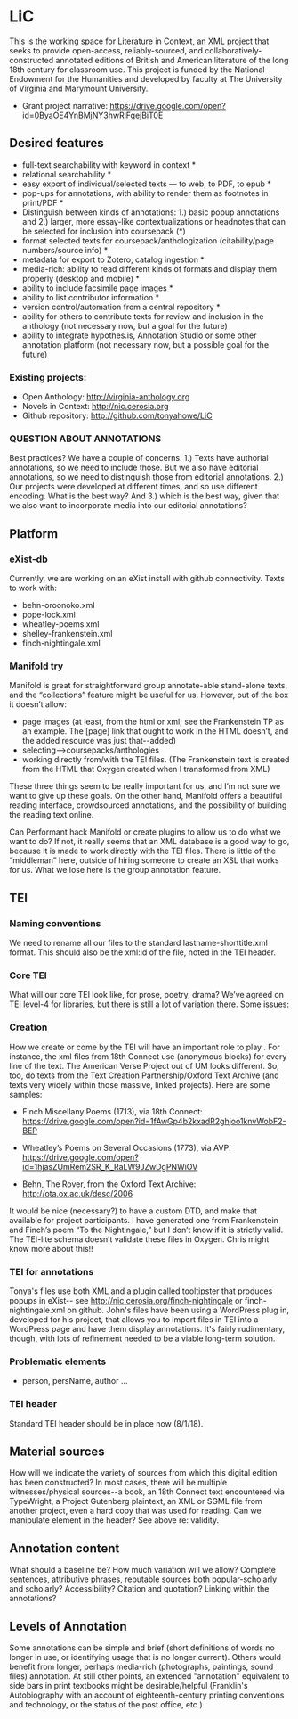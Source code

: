 # LiC

This is the working space for Literature in Context, an XML project that seeks to provide open-access, reliably-sourced, and collaboratively-constructed annotated editions of British and American literature of the long 18th century for classroom use. This project is funded by the National Endowment for the Humanities and developed by faculty at The University of Virginia and Marymount University.

+ Grant project narrative: https://drive.google.com/open?id=0ByaOE4YnBMjNY3hwRlFqejBiT0E

## Desired features

- full-text searchability with keyword in context *
- relational searchability *
- easy export of individual/selected texts — to web, to PDF, to epub *
- pop-ups for annotations, with ability to render them as footnotes in print/PDF *
- Distinguish between kinds of annotations: 1.) basic popup annotations and 2.) larger, more essay-like contextualizations or headnotes that can be selected for inclusion into coursepack (*)
- format selected texts for coursepack/anthologization (citability/page numbers/source info) *
- metadata for export to Zotero, catalog ingestion *
- media-rich: ability to read different kinds of formats and display them properly (desktop and mobile) *
- ability to include facsimile page images *
- ability to list contributor information *
- version control/automation from a central repository *
- ability for others to contribute texts for review and inclusion in the anthology (not necessary now, but a goal for the future)
- ability to integrate hypothes.is, Annotation Studio or some other annotation platform (not necessary now, but a possible goal for the future)

### Existing projects:
+ Open Anthology: http://virginia-anthology.org
+ Novels in Context: http://nic.cerosia.org
+ Github repository: http://github.com/tonyahowe/LiC

### QUESTION ABOUT ANNOTATIONS
Best practices? We have a couple of concerns. 1.) Texts have authorial annotations, so we need to include those. But we also have editorial annotations, so we need to distinguish those from editorial annotations. 2.) Our projects were developed at different times, and so use different encoding. What is the best way? And 3.) which is the best way, given that we also want to incorporate media into our editorial annotations? 

## Platform

### eXist-db
Currently, we are working on an eXist install with github connectivity. Texts to work with:
- behn-oroonoko.xml
- pope-lock.xml
- wheatley-poems.xml
- shelley-frankenstein.xml
- finch-nightingale.xml

### Manifold try
Manifold is great for straightforward group annotate-able stand-alone texts, and the “collections” feature might be useful for us. However, out of the box it doesn’t allow: 
- page images (at least, from the html or xml; see the Frankenstein TP as an example. The [page] link that ought to work in the HTML doesn’t, and the added resource was just that--added)
- selecting-->coursepacks/anthologies
- working directly from/with the TEI files. (The Frankenstein text is created from the HTML that Oxygen created when I transformed from XML)

These three things seem to be really important for us, and I’m not sure we want to give up these goals. On the other hand, Manifold offers a beautiful reading interface, crowdsourced annotations, and the possibility of building the reading text online. 

Can Performant hack Manifold or create plugins to allow us to do what we want to do? If not, it really seems that an XML database is a good way to go, because it is made to work directly with the TEI files. There is little of the “middleman” here, outside of hiring someone to create an XSL that works for us. What we lose here is the group annotation feature. 

## TEI

### Naming conventions
We need to rename all our files to the standard lastname-shorttitle.xml format. This should also be the xml:id of the file, noted in the TEI header.

### Core TEI
What will our core TEI look like, for prose, poetry, drama? We’ve agreed on TEI level-4 for libraries, but there is still a lot of variation there. Some issues:

### Creation
How we create or come by the TEI will have an important role to play . For instance, the xml files from 18th Connect use <ab> (anonymous blocks) for every line of the text. The American Verse Project out of UM looks different. So, too, do texts from the Text Creation Partnership/Oxford Text Archive (and texts very widely within those massive, linked projects). Here are some samples:

+ Finch Miscellany Poems (1713), via 18th Connect: https://drive.google.com/open?id=1fAwGp4b2kxadR2ghjoo1knvWobF2-BEP

+ Wheatley’s Poems on Several Occasions (1773), via AVP: 
https://drive.google.com/open?id=1hjasZUmRem2SR_K_RaLW9JZwDgPNWiOV 

+ Behn, The Rover, from the Oxford Text Archive: http://ota.ox.ac.uk/desc/2006

It would be nice (necessary?) to have a custom DTD, and make that available for project participants. I have generated one from Frankenstein and Finch’s poem “To the Nightingale,” but I don’t know if it is strictly valid. The TEI-lite schema doesn’t validate these files in Oxygen. Chris might know more about this!!

### TEI for annotations
Tonya's files use both XML and a plugin called tooltipster that produces popups in eXist-- see http://nic.cerosia.org/finch-nightingale or finch-nightingale.xml on github. John's files have been using a WordPress plug in, developed for his project, that allows you to import files in TEI into a WordPress page and have them display annotations. It's fairly rudimentary, though, with lots of refinement needed to be a viable long-term solution. 

### Problematic elements
+ person, persName, author
...

### TEI header
Standard TEI header should be in place now (8/1/18).  

## Material sources
How will we indicate the variety of sources from which this digital edition has been constructed? In most cases, there will be multiple witnesses/physical sources--a book, an 18th Connect text encountered via TypeWright, a Project Gutenberg plaintext, an XML or SGML file from another project, even a hard copy that was used for reading. Can we manipulate <sourcerDesc><imprint> element in the header? See above re: validity.

## Annotation content
What should a baseline be? How much variation will we allow? Complete sentences, attributive phrases, reputable sources both popular-scholarly and scholarly? Accessibility? Citation and quotation? Linking within the annotations?

## Levels of Annotation
Some annotations can be simple and brief (short definitions of words no longer in use, or identifying usage that is no longer current). Others would benefit from longer, perhaps media-rich (photographs, paintings, sound files) annotation. At still other points, an extended "annotation" equivalent to side bars in print textbooks might be desirable/helpful (Franklin's Autobiography with an account of eighteenth-century printing conventions and technology, or the status of the post office, etc.) 

